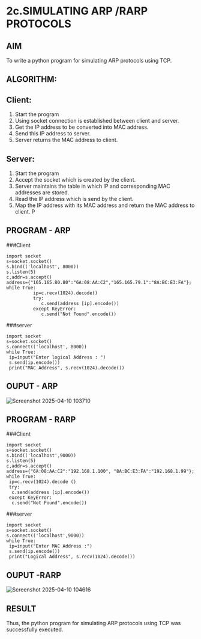 # 2c.SIMULATING ARP /RARP PROTOCOLS
## AIM
To write a python program for simulating ARP protocols using TCP.
## ALGORITHM:
## Client:
1. Start the program
2. Using socket connection is established between client and server.
3. Get the IP address to be converted into MAC address.
4. Send this IP address to server.
5. Server returns the MAC address to client.
## Server:
1. Start the program
2. Accept the socket which is created by the client.
3. Server maintains the table in which IP and corresponding MAC addresses are
stored.
4. Read the IP address which is send by the client.
5. Map the IP address with its MAC address and return the MAC address to client.
P
## PROGRAM - ARP

###Client
~~~
import socket
s=socket.socket()
s.bind(('localhost', 8000))
s.listen(5)
c,addr=s.accept()
address={"165.165.80.80":"6A:08:AA:C2","165.165.79.1":"8A:BC:E3:FA"};
while True:
          ip=c.recv(1024).decode()
          try:
             c.send(address [ip].encode())
          except KeyError:
             c.send("Not Found".encode())

~~~

###server
~~~
import socket
s=socket.socket()
s.connect(('localhost', 8000))
while True:
 ip=input("Enter logical Address : ")
 s.send(ip.encode())
 print("MAC Address", s.recv(1024).decode())

~~~
## OUPUT - ARP
![Screenshot 2025-04-10 103710](https://github.com/user-attachments/assets/ee96a2ea-be9f-4309-9fa7-fc6bc227182f)


## PROGRAM - RARP

###Client
~~~
import socket
s=socket.socket()
s.bind(('localhost',9000))
s.listen(5)
c,addr=s.accept()
address={"6A:08:AA:C2":"192.168.1.100", "8A:BC:E3:FA":"192.168.1.99"};
while True:
 ip=c.recv(1024).decode ()
 try:
  c.send(address [ip].encode())
 except KeyError:
  c.send("Not Found".encode())

~~~

###server
~~~
import socket
s=socket.socket()
s.connect(('localhost',9000))
while True:
 ip=input("Enter MAC Address :")
 s.send(ip.encode())
 print("Logical Address", s.recv(1024).decode())

~~~
## OUPUT -RARP
![Screenshot 2025-04-10 104616](https://github.com/user-attachments/assets/3335e880-a37a-432d-bf00-f8cefddd1b18)


## RESULT
Thus, the python program for simulating ARP protocols using TCP was successfully 
executed.
